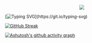 <p align="center">
<img src="https://capsule-render.vercel.app/api?type=waving&color=timeGradient&height=300&&section=header&text=Marythore&fontSize=90&fontAlign=50&fontAlignY=30&desc=Hello&descAlign=50&descSize=30&descAlignY=60&animation=twinkling" />
</p>

[![Typing SVG](https://readme-typing-svg.demolab.com?font=JetBrains+Mono&weight=800&size=25&duration=6000&pause=1000&center=%E7%9C%9F%E7%9A%84&vCenter=%E7%9C%9F%E7%9A%84&repeat=%E7%9C%9F%E7%9A%84&random=%E9%94%99%E8%AF%AF%E7%9A%84&width=500&lines=Welcome+to+my+GItHub+profile++page!)](https://git.io/typing-svg)

[![GitHub Streak](https://streak-stats.demolab.com?user=Marythore&theme=solarized-dark&hide_border=true&short_numbers=true)](https://git.io/streak-stats)

[![Ashutosh's github activity graph](https://github-readme-activity-graph.vercel.app/graph?username=Marythore&theme=dracula)](https://github.com/ashutosh00710/github-readme-activity-graph)
